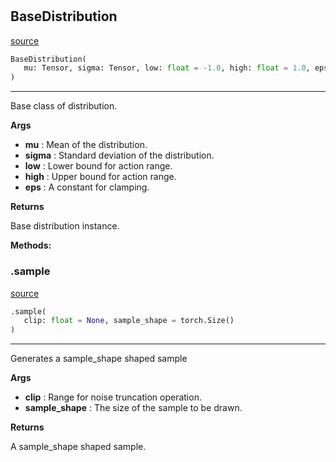 #


## BaseDistribution
[source](https://github.com/RLE-Foundation/Hsuanwu/blob/main/hsuanwu/xplore/distribution/base.py/#L6)
```python 
BaseDistribution(
   mu: Tensor, sigma: Tensor, low: float = -1.0, high: float = 1.0, eps: float = 1e-06
)
```


---
Base class of distribution.


**Args**

* **mu**  : Mean of the distribution.
* **sigma**  : Standard deviation of the distribution.
* **low**  : Lower bound for action range.
* **high**  : Upper bound for action range.
* **eps**  : A constant for clamping.


**Returns**

Base distribution instance.


**Methods:**


### .sample
[source](https://github.com/RLE-Foundation/Hsuanwu/blob/main/hsuanwu/xplore/distribution/base.py/#L47)
```python
.sample(
   clip: float = None, sample_shape = torch.Size()
)
```

---
Generates a sample_shape shaped sample


**Args**

* **clip**  : Range for noise truncation operation.
* **sample_shape**  : The size of the sample to be drawn.


**Returns**

A sample_shape shaped sample.
